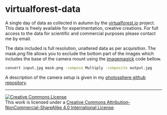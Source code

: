 # virtualforest-data

A single day of data as collected in autumn by the [virtualforest.io](http://virtualforest.io) project. This data is freely available for experimentation, creative creations. For full access to the data for scientific and commercial purposes please contact me by email.

The data included is full resolution, unaltered data as per acquisition. The mask.png file allows you to exclude the bottom part of the images which includes the base of the camera mount using the [imagemagick](https://www.imagemagick.org) code bellow.

```bash
convert input.jpg mask.png -compose Multiply -composite output.jpg

```

A description of the camera setup is given in my [photosphere github repository](https://khufkens.github.io/photosphere).

----

<a rel="license" href="http://creativecommons.org/licenses/by-nc-sa/4.0/"><img alt="Creative Commons License" style="border-width:0" src="https://i.creativecommons.org/l/by-nc-sa/4.0/88x31.png" /></a><br />This work is licensed under a <a rel="license" href="http://creativecommons.org/licenses/by-nc-sa/4.0/">Creative Commons Attribution-NonCommercial-ShareAlike 4.0 International License</a>.
